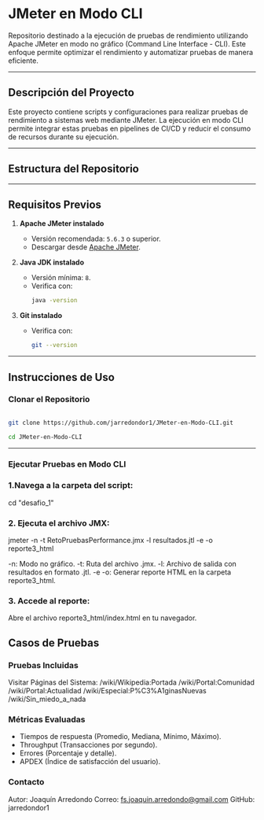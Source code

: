 # JMeter en Modo CLI

Repositorio destinado a la ejecución de pruebas de rendimiento utilizando Apache JMeter en modo no gráfico (Command Line Interface - CLI). Este enfoque permite optimizar el rendimiento y automatizar pruebas de manera eficiente.

---

## **Descripción del Proyecto**

Este proyecto contiene scripts y configuraciones para realizar pruebas de rendimiento a sistemas web mediante JMeter. La ejecución en modo CLI permite integrar estas pruebas en pipelines de CI/CD y reducir el consumo de recursos durante su ejecución.

---

## **Estructura del Repositorio**

---

## **Requisitos Previos**

1. **Apache JMeter instalado**
   - Versión recomendada: `5.6.3` o superior.
   - Descargar desde [Apache JMeter](https://jmeter.apache.org/).

2. **Java JDK instalado**
   - Versión mínima: `8`.
   - Verifica con:
     ```bash
     java -version
     ```

3. **Git instalado**
   - Verifica con:
     ```bash
     git --version
     ```
---

## **Instrucciones de Uso**

### **Clonar el Repositorio**

```bash

git clone https://github.com/jarredondor1/JMeter-en-Modo-CLI.git

cd JMeter-en-Modo-CLI 
 ```
---
### **Ejecutar Pruebas en Modo CLI**

### 1.Navega a la carpeta del script:

cd "desafio_1"

### 2. Ejecuta el archivo JMX:

jmeter -n -t RetoPruebasPerformance.jmx -l resultados.jtl -e -o reporte3_html

-n: Modo no gráfico.
-t: Ruta del archivo .jmx.
-l: Archivo de salida con resultados en formato .jtl.
-e -o: Generar reporte HTML en la carpeta reporte3_html.

### 3. Accede al reporte:

Abre el archivo reporte3_html/index.html en tu navegador.

## **Casos de Pruebas**

### Pruebas Incluidas

Visitar Páginas del Sistema:
/wiki/Wikipedia:Portada
/wiki/Portal:Comunidad
/wiki/Portal:Actualidad
/wiki/Especial:P%C3%A1ginasNuevas
/wiki/Sin_miedo_a_nada

### Métricas Evaluadas

- Tiempos de respuesta (Promedio, Mediana, Mínimo, Máximo).
- Throughput (Transacciones por segundo).
- Errores (Porcentaje y detalle).
- APDEX (Índice de satisfacción del usuario).

### **Contacto**
Autor: Joaquín Arredondo
Correo: fs.joaquin.arredondo@gmail.com
GitHub: jarredondor1


